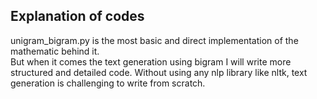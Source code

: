 ## Explanation of codes

unigram_bigram.py is the most basic and direct implementation of the mathematic behind it.\
But when it comes the text generation using bigram I will write more structured and detailed code. Without using any nlp library like nltk, text generation is challenging to write from scratch. 


